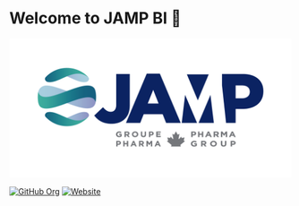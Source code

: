 # Welcome to JAMP BI 👋
![Organization Logo](../assets/images/JAMP-GROUPE-PHARMA-LOGO-BILINGUE.png)


[![GitHub Org](https://img.shields.io/badge/GitHub-JAMP%20BI-blue?style=flat&logo=github)](https://github.com/JAMP-BI-Team)
[![Website](https://img.shields.io/badge/Website-Visit-blue?style=flat&logo=web)](https://www.jamppharma.ca/)   

